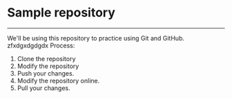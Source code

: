 # Sample repository
----
We'll be using this repository to practice using Git and GitHub.
zfxdgxdgdgdx
Process:

1. Clone the repository
2. Modify the repository
3. Push your changes.
4. Modify the repository online.
5. Pull your changes.
